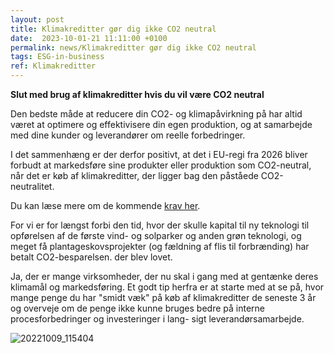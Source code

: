 ```yaml
---
layout: post
title: Klimakreditter gør dig ikke CO2 neutral
date:  2023-10-01-21 11:11:00 +0100
permalink: news/Klimakreditter gør dig ikke CO2 neutral
tags: ESG-in-business 
ref: Klimakreditter
---
```

**Slut med brug af klimakreditter hvis du vil være CO2 neutral**

Den bedste måde at reducere din CO2- og klimapåvirkning på har altid været at optimere og effektivisere din egen produktion, og at samarbejde med dine kunder og leverandører om reelle forbedringer.

I det sammenhæng er der derfor positivt, at det i EU-regi fra 2026 bliver forbudt at markedsføre sine produkter eller produktion som CO2-neutral, når det er køb af klimakreditter, der ligger bag den påståede CO2-neutralitet.

Du kan læse mere om de kommende [krav her](https://carbonherald.com/the-eu-plans-to-ban-climate-neutral-claims-by-2026/).

For vi er for længst forbi den tid, hvor der skulle kapital til ny teknologi til opførelsen af de første vind- og solparker og anden grøn teknologi, og meget få plantageskovsprojekter (og fældning af flis til forbrænding) har betalt CO2-besparelsen. der blev lovet.

Ja, der er mange virksomheder, der nu skal i gang med at gentænke deres klimamål og markedsføring.
Et godt tip herfra er at starte med at se på, hvor mange penge du har "smidt væk" på køb af klimakreditter de seneste 3 år og overveje om de penge ikke kunne bruges bedre på interne procesforbedringer og investeringer i lang- sigt leverandørsamarbejde.

![20221009_115404](https://github.com/FoodEfficiency/esg-business.github.io/assets/75361000/f37df327-4100-4ba2-86db-b5e825150b95)

